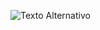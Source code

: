 ![Texto Alternativo](![image](https://github.com/user-attachments/assets/d04ed7af-b2e9-4dc6-b253-11221d958cce))
